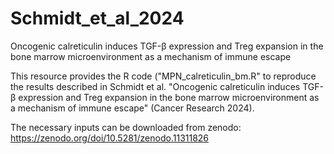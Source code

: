 # Schmidt_et_al_2024
Oncogenic calreticulin induces TGF-β expression and Treg expansion in the bone marrow microenvironment as a mechanism of immune escape

This resource provides the R code ("MPN_calreticulin_bm.R" to reproduce the results described in Schmidt et al. "Oncogenic calreticulin induces TGF-β expression and Treg expansion in the bone marrow microenvironment as a mechanism of immune escape" (Cancer Research 2024). 

The necessary inputs can be downloaded from zenodo: https://zenodo.org/doi/10.5281/zenodo.11311826

